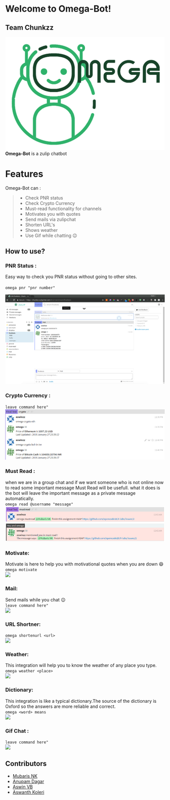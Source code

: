 # Welcome to Omega-Bot!
## Team Chunkzz
![](/screenshots/logo.png)
**Omega-Bot**  is a zulip chatbot   


# Features

Omega-Bot can :
>
>* Check PNR status
>* Check Crypto Currency
>* Must-read functionality for channels
>*  Motivates you with quotes
>* Send mails via zulipchat
>* Shorten URL's
>* Shows weather
>* Use Gif while chatting :wink:

## How to use?

###  PNR Status :
Easy way to check you PNR status without going to other sites.  
<br>
`omega pnr "pnr number"` 
<br> 

![](./screenshots/PNR.png)


###  Crypto Currency :
`leave command here"`  
![](./screenshots/crypto.png)  


###  Must Read :  
when we are in a group chat and if we want someone who is not online now to read some important message Must Read will be usefull. what it does is the bot will leave the important message as a private message automatically.  
`omega read @username "message"`  
![](./screenshots/mustread.png)  


###  Motivate:
Motivate is here to help you with motivational quotes when you are down :smile:  
```omega motivate```  
![](./screenshots/motivate.png)  

###  Mail:
Send mails while you chat :wink:  
`leave command here"`  
![](./screenshots/CC.png)  

###  URL Shortner:
```omega shortenurl <url>```  
![](./screenshots/urlshortener.png)  

###  Weather:
This integration will help you to know the weather of any place you type.     
`omega weather <place>`  
![](./screenshots/weather.png)

###  Dictionary:
This integration is like a typical dictionary.The source of the dictionary is Oxford so the answers are more reliable and correct.      
`omega <word> means`  
![](./screenshots/dictionary.png)

###  Gif Chat :
`leave command here"`  
![](./screenshots/CC.png)  

## Contributors
* [Mubaris NK](https://github.com/mubaris)  
* [Anupam Dagar](https://github.com/Anupam-Dagar)  
* [Aswin VB](https://github.com/aswinzz)  
* [Aswanth Koleri](https://github.com/aswanthkoleri)    
